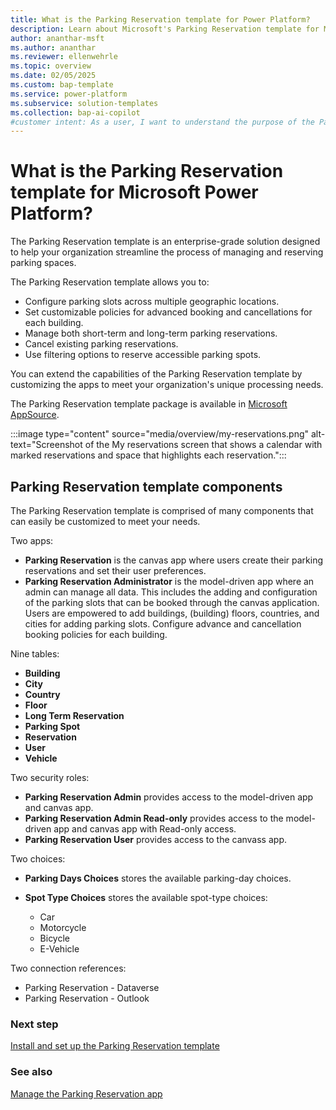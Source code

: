 ```yaml
---
title: What is the Parking Reservation template for Power Platform?
description: Learn about Microsoft's Parking Reservation template for Microsoft Power Platform.
author: ananthar-msft
ms.author: ananthar
ms.reviewer: ellenwehrle
ms.topic: overview
ms.date: 02/05/2025
ms.custom: bap-template
ms.service: power-platform
ms.subservice: solution-templates
ms.collection: bap-ai-copilot
#customer intent: As a user, I want to understand the purpose of the Parking Reservation template so that I can effectively manage parking spaces at my organization's buildings.
---
```


# What is the Parking Reservation template for Microsoft Power Platform?

The Parking Reservation template is an enterprise-grade solution designed to help your organization streamline the process of managing and reserving parking spaces.

The Parking Reservation template allows you to:

- Configure parking slots across multiple geographic locations.
- Set customizable policies for advanced booking and cancellations for each building.
- Manage both short-term and long-term parking reservations.
- Cancel existing parking reservations.
- Use filtering options to reserve accessible parking spots.

You can extend the capabilities of the Parking Reservation template by customizing the apps to meet your organization's unique processing needs.

The Parking Reservation template package is available in [Microsoft AppSource](https://aka.ms/AccessParkingReservationTemplate).

:::image type="content" source="media/overview/my-reservations.png" alt-text="Screenshot of the My reservations screen that shows a calendar with marked reservations and space that highlights each reservation.":::

## Parking Reservation template components

The Parking Reservation template is comprised of many components that can easily be customized to meet your needs.

Two apps:

- **Parking Reservation** is the canvas app where users create their parking reservations and set their user preferences.
- **Parking Reservation Administrator** is the model-driven app where an admin can manage all data. This includes the adding and configuration of the parking slots that can be booked through the canvas application. Users are empowered to add buildings, (building) floors, countries, and cities for adding parking slots. Configure advance and cancellation booking policies for each building.

Nine tables:

- **Building**
- **City**
- **Country**
- **Floor**
- **Long Term Reservation**
- **Parking Spot**
- **Reservation**
- **User**
- **Vehicle**

Two security roles:

- **Parking Reservation Admin** provides access to the model-driven app and canvas app.
- **Parking Reservation Admin Read-only** provides access to the model-driven app and canvas app with Read-only access.
- **Parking Reservation User** provides access to the canvass app.

Two choices:

- **Parking Days Choices** stores the available parking-day choices.
- **Spot Type Choices** stores the available spot-type choices:

  - Car
  - Motorcycle
  - Bicycle
  - E-Vehicle

Two connection references:

- Parking Reservation - Dataverse
- Parking Reservation - Outlook

### Next step

[Install and set up the Parking Reservation template](install-and-set-up.md)

### See also

[Manage the Parking Reservation app](manage.md)